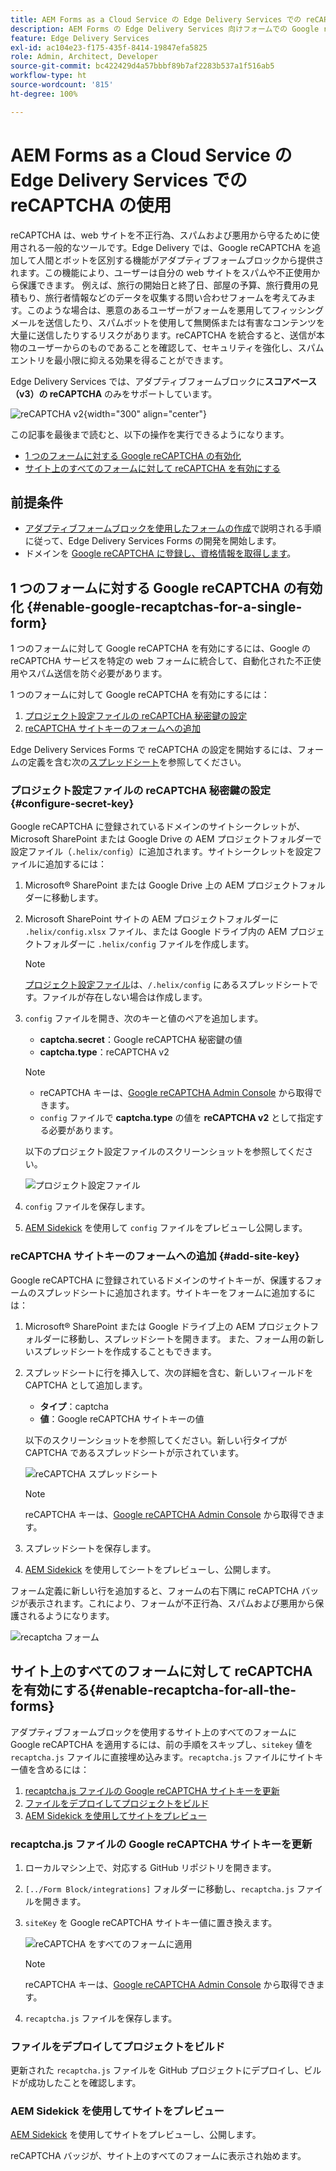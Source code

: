 ```yaml
---
title: AEM Forms as a Cloud Service の Edge Delivery Services での reCAPTCHA の使用
description: AEM Forms の Edge Delivery Services 向けフォームでの Google reCAPTCHA の使用
feature: Edge Delivery Services
exl-id: ac104e23-f175-435f-8414-19847efa5825
role: Admin, Architect, Developer
source-git-commit: bc422429d4a57bbbf89b7af2283b537a1f516ab5
workflow-type: ht
source-wordcount: '815'
ht-degree: 100%

---
```



# AEM Forms as a Cloud Service の Edge Delivery Services での reCAPTCHA の使用

<!--
<span>The **reCAPTCHA** feature is under the pre-release program. To request access to the **reCAPTCHA** feature for Edge Delivery Services for AEM Forms, send an email from your work address to mailto:aem-forms-ea@adobe.com.</span>
-->

reCAPTCHA は、web サイトを不正行為、スパムおよび悪用から守るために使用される一般的なツールです。Edge Delivery では、Google reCAPTCHA を追加して人間とボットを区別する機能がアダプティブフォームブロックから提供されます。この機能により、ユーザーは自分の web サイトをスパムや不正使用から保護できます。
例えば、旅行の開始日と終了日、部屋の予算、旅行費用の見積もり、旅行者情報などのデータを収集する問い合わせフォームを考えてみます。このような場合は、悪意のあるユーザーがフォームを悪用してフィッシングメールを送信したり、スパムボットを使用して無関係または有害なコンテンツを大量に送信したりするリスクがあります。reCAPTCHA を統合すると、送信が本物のユーザーからのものであることを確認して、セキュリティを強化し、スパムエントリを最小限に抑える効果を得ることができます。

<!-- ![Recaptcha Image](/help/edge/docs/forms/assets/recaptcha-image.png){width="300" align="center"} -->

Edge Delivery Services では、アダプティブフォームブロックに&#x200B;**スコアベース（v3）の reCAPTCHA** のみをサポートしています。

![reCAPTCHA v2](/help/forms/assets/recaptcha-v2-invisible.png){width="300" align="center"}


この記事を最後まで読むと、以下の操作を実行できるようになります。
- [1 つのフォームに対する Google reCAPTCHA の有効化](#enable-google-recaptchas-for-a-single-form)
- [サイト上のすべてのフォームに対して reCAPTCHA を有効にする](#enable-recaptcha-for-all-the-forms)

## 前提条件

- [アダプティブフォームブロックを使用したフォームの作成](/help/edge/docs/forms/create-forms.md)で説明される手順に従って、Edge Delivery Services Forms の開発を開始します。
- ドメインを [Google reCAPTCHA に登録し、資格情報を取得します](https://www.google.com/recaptcha/admin/create)。

## 1 つのフォームに対する Google reCAPTCHA の有効化 {#enable-google-recaptchas-for-a-single-form}

1 つのフォームに対して Google reCAPTCHA を有効にするには、Google の reCAPTCHA サービスを特定の web フォームに統合して、自動化された不正使用やスパム送信を防ぐ必要があります。

1 つのフォームに対して Google reCAPTCHA を有効にするには：

1. [プロジェクト設定ファイルの reCAPTCHA 秘密鍵の設定](#configure-secret-key)
1. [reCAPTCHA サイトキーのフォームへの追加](#add-site-key)

Edge Delivery Services Forms で reCAPTCHA の設定を開始するには、フォームの定義を含む次の[スプレッドシート](/help/edge/docs/forms/assets/recaptcha.xlsx)を参照してください。

### プロジェクト設定ファイルの reCAPTCHA 秘密鍵の設定 {#configure-secret-key}

Google reCAPTCHA に登録されているドメインのサイトシークレットが、Microsoft SharePoint または Google Drive の AEM プロジェクトフォルダーで設定ファイル（`.helix/config`）に追加されます。サイトシークレットを設定ファイルに追加するには：

1. Microsoft® SharePoint または Google Drive 上の AEM プロジェクトフォルダーに移動します。
1. Microsoft SharePoint サイトの AEM プロジェクトフォルダーに `.helix/config.xlsx` ファイル、または Google ドライブ内の AEM プロジェクトフォルダーに `.helix/config` ファイルを作成します。

   >[!NOTE]
   >
   > [プロジェクト設定ファイル](https://www.aem.live/docs/configuration)は、`/.helix/config` にあるスプレッドシートです。ファイルが存在しない場合は作成します。

1. `config` ファイルを開き、次のキーと値のペアを追加します。

   - **captcha.secret**：Google reCAPTCHA 秘密鍵の値
   - **captcha.type**：reCAPTCHA v2

   >[!NOTE]
   >
   >  - reCAPTCHA キーは、[Google reCAPTCHA Admin Console](https://www.google.com/recaptcha/admin) から取得できます。
   >  - `config` ファイルで **captcha.type** の値を **reCAPTCHA v2** として指定する必要があります。

   以下のプロジェクト設定ファイルのスクリーンショットを参照してください。

   ![プロジェクト設定ファイル](/help/forms/assets/recaptcha-config-file.png)

1. `config` ファイルを保存します。

1. [AEM Sidekick](https://www.aem.live/developer/tutorial#preview-and-publish-your-content) を使用して `config` ファイルをプレビューし公開します。

### reCAPTCHA サイトキーのフォームへの追加 {#add-site-key}

Google reCAPTCHA に登録されているドメインのサイトキーが、保護するフォームのスプレッドシートに追加されます。サイトキーをフォームに追加するには：

1. Microsoft® SharePoint または Google ドライブ上の AEM プロジェクトフォルダーに移動し、スプレッドシートを開きます。 また、フォーム用の新しいスプレッドシートを作成することもできます。
1. スプレッドシートに行を挿入して、次の詳細を含む、新しいフィールドを CAPTCHA として追加します。
   - **タイプ**：captcha
   - **値**：Google reCAPTCHA サイトキーの値

   以下のスクリーンショットを参照してください。新しい行タイプが CAPTCHA であるスプレッドシートが示されています。

   ![reCAPTCHA スプレッドシート](/help/edge/docs/forms/assets/recaptcha-spreadsheet.png)

   >[!NOTE]
   >
   >  reCAPTCHA キーは、[Google reCAPTCHA Admin Console](https://www.google.com/recaptcha/admin) から取得できます。

1. スプレッドシートを保存します。
1. [AEM Sidekick](https://www.aem.live/developer/tutorial#preview-and-publish-your-content) を使用してシートをプレビューし、公開します。

フォーム定義に新しい行を追加すると、フォームの右下隅に reCAPTCHA バッジが表示されます。これにより、フォームが不正行為、スパムおよび悪用から保護されるようになります。

![recaptcha フォーム](/help/edge/docs/forms/assets/recaptcha-form.png)

## サイト上のすべてのフォームに対して reCAPTCHA を有効にする{#enable-recaptcha-for-all-the-forms}

アダプティブフォームブロックを使用するサイト上のすべてのフォームに Google reCAPTCHA を適用するには、前の手順をスキップし、`sitekey` 値を `recaptcha.js` ファイルに直接埋め込みます。`recaptcha.js` ファイルにサイトキー値を含めるには：

1. [recaptcha.js ファイルの Google reCAPTCHA サイトキーを更新](#1-update-google-recaptcha-site-key-in-recaptchajs-file)
1. [ファイルをデプロイしてプロジェクトをビルド](#2-deploy-the-file-and-build-the-project)
1. [AEM Sidekick を使用してサイトをプレビュー](#3-preview-the-site-using-the-aem-sidekick)

### recaptcha.js ファイルの Google reCAPTCHA サイトキーを更新

1. ローカルマシン上で、対応する GitHub リポジトリを開きます。
1. `[../Form Block/integrations]` フォルダーに移動し、`recaptcha.js` ファイルを開きます。
1. `siteKey` を Google reCAPTCHA サイトキー値に置き換えます。

   ![reCAPTCHA をすべてのフォームに適用](/help/forms/assets/recaptcha-apply-to-all-forms.png)

   >[!NOTE]
   >
   >  reCAPTCHA キーは、[Google reCAPTCHA Admin Console](https://www.google.com/recaptcha/admin) から取得できます。

1. `recaptcha.js` ファイルを保存します。

### ファイルをデプロイしてプロジェクトをビルド

更新された `recaptcha.js` ファイルを GitHub プロジェクトにデプロイし、ビルドが成功したことを確認します。

### AEM Sidekick を使用してサイトをプレビュー

[AEM Sidekick](https://www.aem.live/developer/tutorial#preview-and-publish-your-content) を使用してサイトをプレビューし、公開します。

reCAPTCHA バッジが、サイト上のすべてのフォームに表示され始めます。

